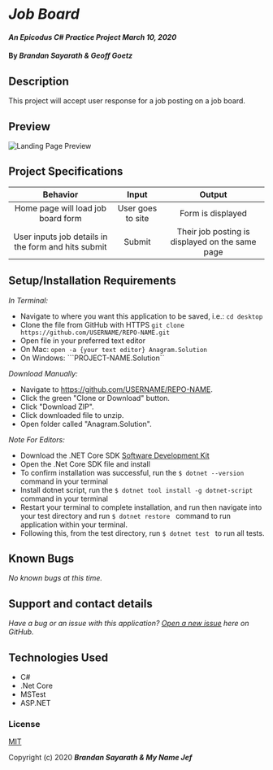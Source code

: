 # _Job Board_

#### _An Epicodus C# Practice Project March 10, 2020_

#### By _**Brandan Sayarath & Geoff Goetz**_

## Description

This project will accept user response for a job posting on a job board.

## Preview
![Landing Page Preview](img/image-file.png)

## Project Specifications

| Behavior | Input | Output |
|:---:|:---:|:---:|
| Home page will load job board form | User goes to site | Form is displayed |
| User inputs job details in the form and hits submit | Submit | Their job posting is displayed on the same page |


## Setup/Installation Requirements

_In Terminal:_

* Navigate to where you want this application to be saved, i.e.:
```cd desktop```
* Clone the file from GitHub with HTTPS
```git clone https://github.com/USERNAME/REPO-NAME.git```
* Open file in your preferred text editor
* On Mac: ```open -a {your text editor} Anagram.Solution```
* On Windows: ```PROJECT-NAME.Solution``

_Download Manually:_

* Navigate to https://github.com/USERNAME/REPO-NAME.
* Click the green "Clone or Download" button.
* Click "Download ZIP".
* Click downloaded file to unzip.
* Open folder called "Anagram.Solution".

_Note For Editors:_ 
* Download the .NET Core SDK [Software Development Kit](https://dotnet.microsoft.com/download)
* Open the .Net Core SDK file and install
* To confirm installation was successful, run the ```$ dotnet --version``` command in your terminal
* Install dotnet script, run the ```$ dotnet tool install -g dotnet-script``` command in your terminal
* Restart your terminal to complete installation, and run then navigate into your test directory and run  ```$ dotnet restore ``` command to run application within your terminal.
* Following this, from the test directory, run ```$ dotnet test ``` to run all tests.

## Known Bugs

_No known bugs at this time._

## Support and contact details

_Have a bug or an issue with this application? [Open a new issue](https://github.com/benjamin-thompdx/To-Do-List/issues) here on GitHub._

## Technologies Used

* C#
* .Net Core
* MSTest
* ASP.NET

### License

[MIT](https://choosealicense.com/licenses/mit/)

Copyright (c) 2020 **_Brandan Sayarath & My Name Jef_**